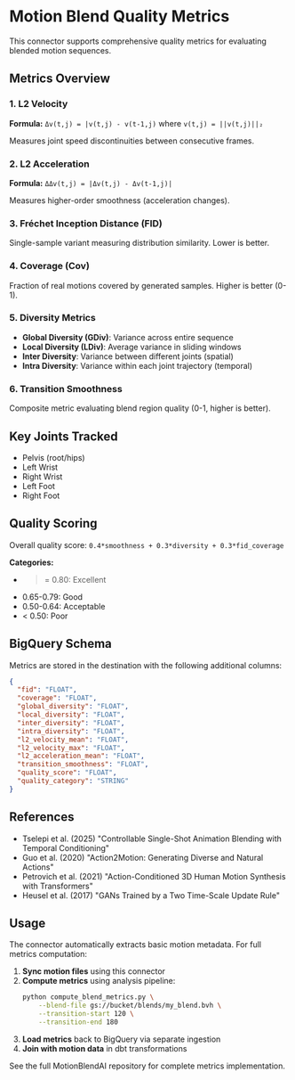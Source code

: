# Motion Blend Quality Metrics

This connector supports comprehensive quality metrics for evaluating blended motion sequences.

## Metrics Overview

### 1. L2 Velocity
**Formula:** `Δv(t,j) = |v(t,j) - v(t-1,j)` where `v(t,j) = ||v(t,j)||₂`

Measures joint speed discontinuities between consecutive frames.

### 2. L2 Acceleration  
**Formula:** `ΔΔv(t,j) = |Δv(t,j) - Δv(t-1,j)|`

Measures higher-order smoothness (acceleration changes).

### 3. Fréchet Inception Distance (FID)
Single-sample variant measuring distribution similarity. Lower is better.

### 4. Coverage (Cov)
Fraction of real motions covered by generated samples. Higher is better (0-1).

### 5. Diversity Metrics
- **Global Diversity (GDiv)**: Variance across entire sequence
- **Local Diversity (LDiv)**: Average variance in sliding windows
- **Inter Diversity**: Variance between different joints (spatial)
- **Intra Diversity**: Variance within each joint trajectory (temporal)

### 6. Transition Smoothness
Composite metric evaluating blend region quality (0-1, higher is better).

## Key Joints Tracked
- Pelvis (root/hips)
- Left Wrist
- Right Wrist
- Left Foot
- Right Foot

## Quality Scoring

Overall quality score: `0.4*smoothness + 0.3*diversity + 0.3*fid_coverage`

**Categories:**
- >= 0.80: Excellent
- 0.65-0.79: Good
- 0.50-0.64: Acceptable
- < 0.50: Poor

## BigQuery Schema

Metrics are stored in the destination with the following additional columns:

```json
{
  "fid": "FLOAT",
  "coverage": "FLOAT",
  "global_diversity": "FLOAT",
  "local_diversity": "FLOAT",
  "inter_diversity": "FLOAT",
  "intra_diversity": "FLOAT",
  "l2_velocity_mean": "FLOAT",
  "l2_velocity_max": "FLOAT",
  "l2_acceleration_mean": "FLOAT",
  "transition_smoothness": "FLOAT",
  "quality_score": "FLOAT",
  "quality_category": "STRING"
}
```

## References

- Tselepi et al. (2025) "Controllable Single-Shot Animation Blending with Temporal Conditioning"
- Guo et al. (2020) "Action2Motion: Generating Diverse and Natural Actions"
- Petrovich et al. (2021) "Action-Conditioned 3D Human Motion Synthesis with Transformers"
- Heusel et al. (2017) "GANs Trained by a Two Time-Scale Update Rule"

## Usage

The connector automatically extracts basic motion metadata. For full metrics computation:

1. **Sync motion files** using this connector
2. **Compute metrics** using analysis pipeline:
   ```bash
   python compute_blend_metrics.py \
       --blend-file gs://bucket/blends/my_blend.bvh \
       --transition-start 120 \
       --transition-end 180
   ```
3. **Load metrics** back to BigQuery via separate ingestion
4. **Join with motion data** in dbt transformations

See the full MotionBlendAI repository for complete metrics implementation.
